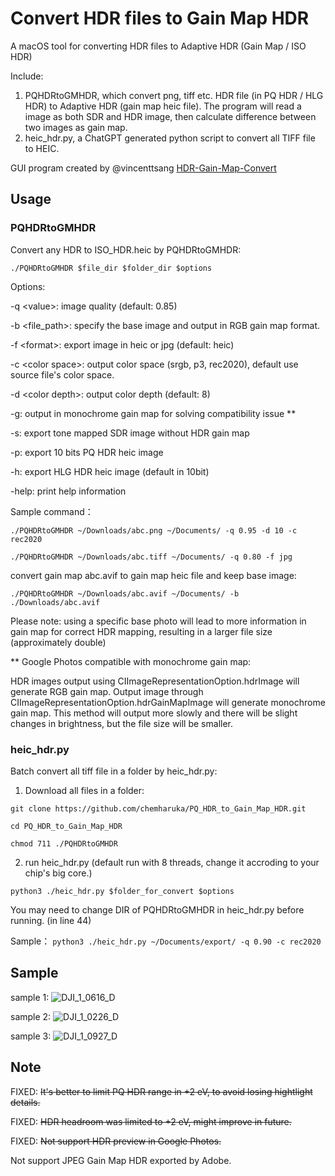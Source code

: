 # Convert HDR files to Gain Map HDR

A macOS tool for converting HDR files to Adaptive HDR (Gain Map / ISO HDR)

Include:

1. PQHDRtoGMHDR, which convert png, tiff etc. HDR file (in PQ HDR / HLG HDR) to Adaptive HDR (gain map heic file). The program will read a image as both SDR and HDR image, then calculate difference between two images as gain map.
2. heic_hdr.py, a ChatGPT generated python script to convert all TIFF file to HEIC.

GUI program created by @vincenttsang [HDR-Gain-Map-Convert](https://github.com/vincenttsang/HDR-Gain-Map-Convert)

## Usage

### PQHDRtoGMHDR

Convert any HDR to ISO_HDR.heic by PQHDRtoGMHDR:

`./PQHDRtoGMHDR $file_dir $folder_dir $options`

Options:

-q \<value>: image quality (default: 0.85)

-b \<file_path>: specify the base image and output in RGB gain map format.

-f \<format>: export image in heic or jpg (default: heic)

-c \<color space>: output color space (srgb, p3, rec2020), default use source file's color space.

-d \<color depth>: output color depth (default: 8)

-g: output in monochrome gain map for solving compatibility issue \*\*

-s: export tone mapped SDR image without HDR gain map

-p: export 10 bits PQ HDR heic image

-h: export HLG HDR heic image (default in 10bit)

-help: print help information

Sample command：

 `./PQHDRtoGMHDR ~/Downloads/abc.png ~/Documents/ -q 0.95 -d 10 -c rec2020`

 `./PQHDRtoGMHDR ~/Downloads/abc.tiff ~/Documents/ -q 0.80 -f jpg`
 
convert gain map abc.avif to gain map heic file and keep base image:
 
 `./PQHDRtoGMHDR ~/Downloads/abc.avif ~/Documents/ -b ./Downloads/abc.avif` 

Please note: using a specific base photo will lead to more information in gain map for correct HDR mapping, resulting in a larger file size (approximately double)
 
\*\* Google Photos compatible with monochrome gain map:

HDR images output using CIImageRepresentationOption.hdrImage will generate RGB gain map. Output image through CIImageRepresentationOption.hdrGainMapImage will generate monochrome gain map. This method will output more slowly and there will be slight changes in brightness, but the file size will be smaller.

### heic_hdr.py

Batch convert all tiff file in a folder by heic_hdr.py:

1. Download all files in a folder:

`git clone https://github.com/chemharuka/PQ_HDR_to_Gain_Map_HDR.git`

`cd PQ_HDR_to_Gain_Map_HDR`

`chmod 711 ./PQHDRtoGMHDR`

2. run heic_hdr.py (default run with 8 threads, change it accroding to your chip's big core.)

`python3 ./heic_hdr.py $folder_for_convert $options`

You may need to change DIR of PQHDRtoGMHDR in heic_hdr.py before running. (in line 44)

Sample： `python3 ./heic_hdr.py ~/Documents/export/ -q 0.90 -c rec2020`

## Sample

sample 1:
![DJI_1_0616_D](https://github.com/user-attachments/assets/d4fd48bb-6561-496f-b1ab-083ee1ae8a95)

sample 2:
![DJI_1_0226_D](https://github.com/user-attachments/assets/0a718722-6939-41d3-844d-14517442de05)

sample 3:
![DJI_1_0927_D](https://github.com/user-attachments/assets/66da879e-d56a-4bae-8185-d2d7d462e10f)

## Note

FIXED: ~~It's better to limit PQ HDR range in +2 eV, to avoid losing hightlight details.~~

FIXED: ~~HDR headroom was limited to +2 eV, might improve in future.~~

FIXED: ~~Not support HDR preview in Google Photos.~~

Not support JPEG Gain Map HDR exported by Adobe.
